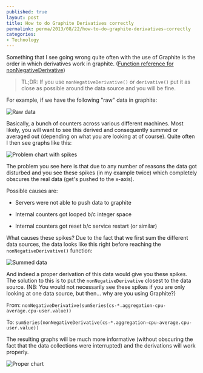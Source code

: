 ```yaml
---
published: true
layout: post
title: How to do Graphite Derivatives correctly
permalink: perma/2013/08/22/how-to-do-graphite-derivatives-correctly
categories:
- Technology
---
```


Something that I see going wrong quite often with the use of Graphite is the
order in which derivatives work in graphite. ([Function reference for nonNegativeDerivative](http://graphite.readthedocs.org/en/0.9.12/functions.html#graphite.render.functions.nonNegativeDerivative))

> TL;DR: If you use `nonNegativeDerivative()` or `derivative()` put it as close
> as possible around the data source and you will be fine.

For example, if we have the following "raw" data in graphite:

![Raw data][pic1]

Basically, a bunch of counters across various different machines. Most likely,
you will want to see this derived and consequently summed or averaged out
(depending on what you are looking at of course). Quite often I then see
graphs like this:

![Problem chart with spikes][pic2]

The problem you see here is that due to any number of reasons the data got
disturbed and you see these spikes (in my example twice) which completely
obscures the real data (get's pushed to the x-axis).

Possible causes are:

* Servers were not able to push data to graphite

* Internal counters got looped b/c integer space

* Internal counters got reset b/c service restart (or similar)

What causes these spikes? Due to the fact that we first sum the different data
sources, the data looks like this right before reaching the
`nonNegativeDerivative()` function:

![Summed data][pic3]

And indeed a proper derivation of this data would give you these spikes. The
solution to this is to put the `nonNegativeDerivative` closest to the data
source. (NB: You would not necessarily see these spikes if you are only
looking at one data source, but then... why are you using Graphite?)

From: `nonNegativeDerivative(sumSeries(cs-*.aggregation-cpu-average.cpu-user.value))`

To: `sumSeries(nonNegativeDerivative(cs-*.aggregation-cpu-average.cpu-user.value))`

The resulting graphs will be much more informative (without obscuring the fact
that the data collections were interrupted) and the derivations will work
properly.

![Proper chart][pic4]

[pic1]: {{site.baseurl}}/photos/graphite/pic1-raw-data.png
[pic2]: {{site.baseurl}}/photos/graphite/pic2-nnderivative.png
[pic3]: {{site.baseurl}}/photos/graphite/pic2-raw-data-summed.png
[pic4]: {{site.baseurl}}/photos/graphite/pic3-correct.png
